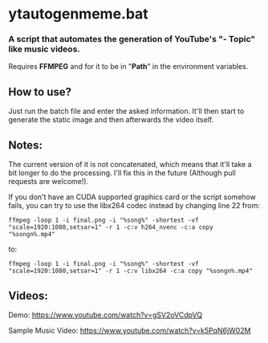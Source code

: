 # ytautogenmeme.bat
### A script that automates the generation of YouTube's "- Topic" like music videos.
Requires **FFMPEG** and for it to be in "**Path**" in the environment variables.

## How to use?
Just run the batch file and enter the asked information. It'll then start to generate the static image and then afterwards the video itself.

## Notes:
The current version of it is not concatenated, which means that it'll take a bit longer to do the processing. I'll fix this in the future (Although pull requests are welcome!).

If you don't have an CUDA supported graphics card or the script somehow fails, you can try to use the libx264 codec instead by changing line 22 from:
```batch
ffmpeg -loop 1 -i final.png -i "%song%" -shortest -vf "scale=1920:1080,setsar=1" -r 1 -c:v h264_nvenc -c:a copy "%songn%.mp4"
```
to:
```batch
ffmpeg -loop 1 -i final.png -i "%song%" -shortest -vf "scale=1920:1080,setsar=1" -r 1 -c:v libx264 -c:a copy "%songn%.mp4"
```

## Videos:
Demo: https://www.youtube.com/watch?v=gSV2oVCdpVQ

Sample Music Video: https://www.youtube.com/watch?v=k5PqN6jW02M
